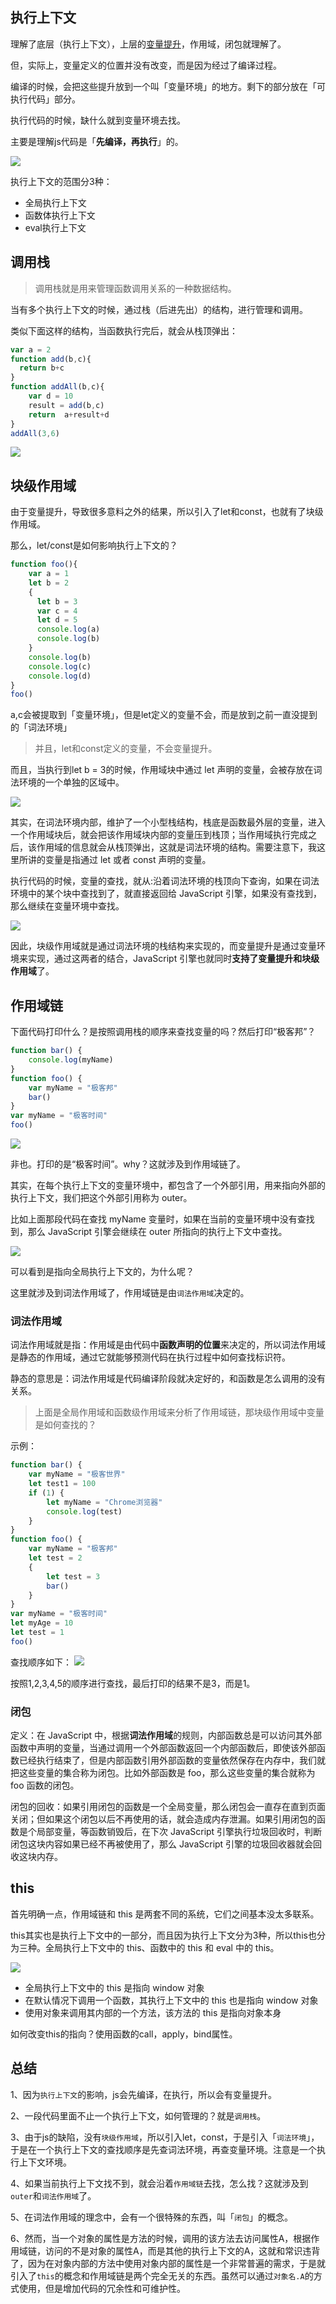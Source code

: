 ## 执行上下文

理解了底层（执行上下文），上层的[变量提升](https://daotin.github.io/posts/2019/05/16/js%E5%8F%98%E9%87%8F%E6%8F%90%E5%8D%87%E4%B8%8E%E5%87%BD%E6%95%B0%E6%8F%90%E5%8D%87%E7%9A%84%E8%AF%A6%E7%BB%86%E8%BF%87%E7%A8%8B.html)，作用域，闭包就理解了。

但，实际上，变量定义的位置并没有改变，而是因为经过了编译过程。

编译的时候，会把这些提升放到一个叫「变量环境」的地方。剩下的部分放在「可执行代码」部分。

执行代码的时候，缺什么就到变量环境去找。

主要是理解js代码是「**先编译，再执行**」的。

![](../assets/img-20240501210580.png)


执行上下文的范围分3种：

- 全局执行上下文
- 函数体执行上下文
- eval执行上下文

## 调用栈
> 调用栈就是用来管理函数调用关系的一种数据结构。

当有多个执行上下文的时候，通过栈（后进先出）的结构，进行管理和调用。

类似下面这样的结构，当函数执行完后，就会从栈顶弹出：

```js
var a = 2
function add(b,c){
  return b+c
}
function addAll(b,c){
	var d = 10
	result = add(b,c)
	return  a+result+d
}
addAll(3,6)
```

![](../assets/img-20240501210580-1.png)


## 块级作用域

由于变量提升，导致很多意料之外的结果，所以引入了let和const，也就有了块级作用域。

那么，let/const是如何影响执行上下文的？

```js
function foo(){
    var a = 1
    let b = 2
    {
      let b = 3
      var c = 4
      let d = 5
      console.log(a)
      console.log(b)
    }
    console.log(b) 
    console.log(c)
    console.log(d)
}   
foo()
```

a,c会被提取到「变量环境」，但是let定义的变量不会，而是放到之前一直没提到的「词法环境」

> 并且，let和const定义的变量，不会变量提升。

而且，当执行到let b = 3的时候，作用域块中通过 let 声明的变量，会被存放在词法环境的一个单独的区域中。

![](../assets/img-20240501220511.png)

其实，在词法环境内部，维护了一个小型栈结构，栈底是函数最外层的变量，进入一个作用域块后，就会把该作用域块内部的变量压到栈顶；当作用域执行完成之后，该作用域的信息就会从栈顶弹出，这就是词法环境的结构。需要注意下，我这里所讲的变量是指通过 let 或者 const 声明的变量。

执行代码的时候，变量的查找，就从:沿着词法环境的栈顶向下查询，如果在词法环境中的某个块中查找到了，就直接返回给 JavaScript 引擎，如果没有查找到，那么继续在变量环境中查找。

![](../assets/img-20240501220586.png)

因此，块级作用域就是通过词法环境的栈结构来实现的，而变量提升是通过变量环境来实现，通过这两者的结合，JavaScript 引擎也就同时**支持了变量提升和块级作用域**了。

## 作用域链

下面代码打印什么？是按照调用栈的顺序来查找变量的吗？然后打印“极客邦”？
```js
function bar() {
    console.log(myName)
}
function foo() {
    var myName = "极客邦"
    bar()
}
var myName = "极客时间"
foo()
```

![](../assets/img-20240501220563.png)


非也。打印的是“极客时间”。why？这就涉及到作用域链了。

其实，在每个执行上下文的变量环境中，都包含了一个外部引用，用来指向外部的执行上下文，我们把这个外部引用称为 outer。

比如上面那段代码在查找 myName 变量时，如果在当前的变量环境中没有查找到，那么 JavaScript 引擎会继续在 outer 所指向的执行上下文中查找。

![](../assets/img-20240501220582.png)

可以看到是指向全局执行上下文的，为什么呢？

这里就涉及到词法作用域了，作用域链是由`词法作用域`决定的。

### 词法作用域

词法作用域就是指：作用域是由代码中**函数声明的位置**来决定的，所以词法作用域是静态的作用域，通过它就能够预测代码在执行过程中如何查找标识符。

静态的意思是：词法作用域是代码编译阶段就决定好的，和函数是怎么调用的没有关系。


> 上面是全局作用域和函数级作用域来分析了作用域链，那块级作用域中变量是如何查找的？


示例：
```js
function bar() {
    var myName = "极客世界"
    let test1 = 100
    if (1) {
        let myName = "Chrome浏览器"
        console.log(test)
    }
}
function foo() {
    var myName = "极客邦"
    let test = 2
    {
        let test = 3
        bar()
    }
}
var myName = "极客时间"
let myAge = 10
let test = 1
foo()
```


查找顺序如下：
![](../assets/img-20240502100577.png)

按照1,2,3,4,5的顺序进行查找，最后打印的结果不是3，而是1。

### 闭包

定义：在 JavaScript 中，根据**词法作用域**的规则，内部函数总是可以访问其外部函数中声明的变量，当通过调用一个外部函数返回一个内部函数后，即使该外部函数已经执行结束了，但是内部函数引用外部函数的变量依然保存在内存中，我们就把这些变量的集合称为闭包。比如外部函数是 foo，那么这些变量的集合就称为 foo 函数的闭包。

闭包的回收：如果引用闭包的函数是一个全局变量，那么闭包会一直存在直到页面关闭；但如果这个闭包以后不再使用的话，就会造成内存泄漏。如果引用闭包的函数是个局部变量，等函数销毁后，在下次 JavaScript 引擎执行垃圾回收时，判断闭包这块内容如果已经不再被使用了，那么 JavaScript 引擎的垃圾回收器就会回收这块内存。


## this

首先明确一点，作用域链和 this 是两套不同的系统，它们之间基本没太多联系。

this其实也是执行上下文中的一部分，而且因为执行上下文分为3种，所以this也分为三种。全局执行上下文中的 this、函数中的 this 和 eval 中的 this。

![](../assets/img-20240502120564.png)



- 全局执行上下文中的 this 是指向 window 对象
- 在默认情况下调用一个函数，其执行上下文中的 this 也是指向 window 对象
- 使用对象来调用其内部的一个方法，该方法的 this 是指向对象本身

如何改变this的指向？使用函数的call，apply，bind属性。


## 总结

1、因为`执行上下文`的影响，js会先编译，在执行，所以会有变量提升。

2、一段代码里面不止一个执行上下文，如何管理的？就是`调用栈`。

3、由于js的缺陷，没有`块级作用域`，所以引入let，const，于是引入「`词法环境`」，于是在一个执行上下文的查找顺序是先查词法环境，再查变量环境。注意是一个执行上下文环境。

4、如果当前执行上下文找不到，就会沿着`作用域链`去找，怎么找？这就涉及到`outer`和`词法作用域`了。

5、在词法作用域的理念中，会有一个很特殊的东西，叫「`闭包`」的概念。

6、然而，当一个对象的属性是方法的时候，调用的该方法去访问属性A，根据作用域链，访问的不是对象的属性A，而是其他的执行上下文的A，这就和常识违背了，因为在对象内部的方法中使用对象内部的属性是一个非常普遍的需求，于是就引入了`this`的概念和作用域链是两个完全无关的东西。虽然可以通过`对象名.A`的方式使用，但是增加代码的冗余性和可维护性。